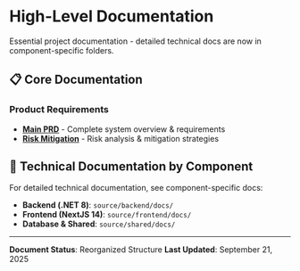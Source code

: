 # High-Level Documentation

Essential project documentation - detailed technical docs are now in component-specific folders.

## 📋 Core Documentation

### Product Requirements
- **[Main PRD](prd/PRD.MD)** - Complete system overview & requirements
- **[Risk Mitigation](prd/risk-mitigation.md)** - Risk analysis & mitigation strategies

## 🎯 Technical Documentation by Component

For detailed technical documentation, see component-specific docs:

- **Backend (.NET 8)**: `source/backend/docs/`
- **Frontend (NextJS 14)**: `source/frontend/docs/`
- **Database & Shared**: `source/shared/docs/`

---

**Document Status**: Reorganized Structure
**Last Updated**: September 21, 2025